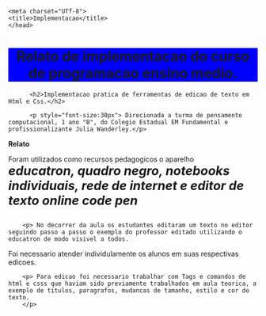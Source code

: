   <head>
  <!DOCTYPE html>
<html lang="PT-br">
    
    <meta charset="UTf-8">
    <title>Implementacao</title>
    </head>


<body>


<h1 style="text-align: center; background-color: blue;"> <strong> Relato de implementacao do curso de programacao ensino medio.</strong></h1>


          <h2>Implementacao pratica de ferramentas de edicao de texto em Html e Css.</h2>

          <p style="font-size:30px"> Direcionada a turma de pensamento computacional, 1 ano "B", do Colegio Estadual EM Fundamental e profissionalizante Julia Wanderley.</p>

   <strong>Relato</strong>
   <p>  Foram utilizados como recursos pedagogicos o aparelho<em><strong style="font-size:25px"> educatron, quadro negro, notebooks individuais, rede de internet  e editor de texto online code pen
   </strong></em></p> 
   <img src:"codepen.jpg">
   
        <p> No decorrer da aula os estudantes editaram um texto no editor seguindo passo a passo o exemplo do professor editado utilizando o educatron de modo visivel a todos.
Foi necessario atender individulamente os  alunos em suas respectivas edicoes.</p>

        <p> Para edicao foi necessario trabalhar com Tags e comandos de html e csss que haviam sido previamente trabalhados em aula teorica, a exemplo de titulos, paragrafos, mudancas de tamanho, estilo e cor do texto.
        </p>
</body>
   
</html>
